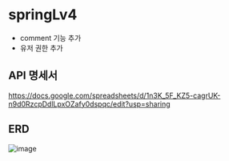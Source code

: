 # springLv4
- comment 기능 추가
- 유저 권한 추가


## API 명세서
https://docs.google.com/spreadsheets/d/1n3K_5F_KZ5-cagrUK-n9d0RzcpDdlLpxOZafy0dspqc/edit?usp=sharing


## ERD
![image](https://github.com/tuto3355/springLv3_pair/assets/130144714/024af82d-73fa-4768-b06f-ab955ffab704)
